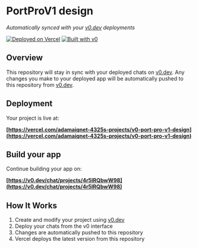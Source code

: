 # PortProV1 design

*Automatically synced with your [v0.dev](https://v0.dev) deployments*

[![Deployed on Vercel](https://img.shields.io/badge/Deployed%20on-Vercel-black?style=for-the-badge&logo=vercel)](https://vercel.com/adamaiqnet-4325s-projects/v0-port-pro-v1-design)
[![Built with v0](https://img.shields.io/badge/Built%20with-v0.dev-black?style=for-the-badge)](https://v0.dev/chat/projects/4r5lRQbwW98)

## Overview

This repository will stay in sync with your deployed chats on [v0.dev](https://v0.dev).
Any changes you make to your deployed app will be automatically pushed to this repository from [v0.dev](https://v0.dev).

## Deployment

Your project is live at:

**[https://vercel.com/adamaiqnet-4325s-projects/v0-port-pro-v1-design](https://vercel.com/adamaiqnet-4325s-projects/v0-port-pro-v1-design)**

## Build your app

Continue building your app on:

**[https://v0.dev/chat/projects/4r5lRQbwW98](https://v0.dev/chat/projects/4r5lRQbwW98)**

## How It Works

1. Create and modify your project using [v0.dev](https://v0.dev)
2. Deploy your chats from the v0 interface
3. Changes are automatically pushed to this repository
4. Vercel deploys the latest version from this repository